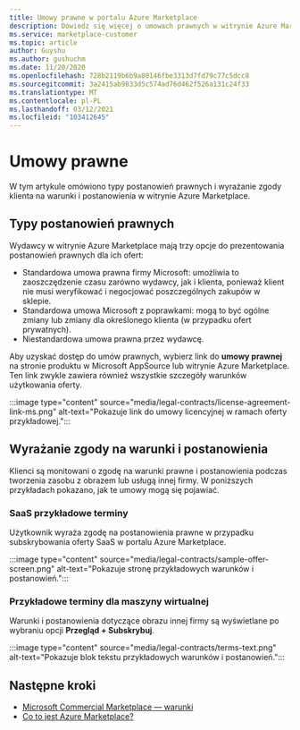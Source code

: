 ```yaml
---
title: Umowy prawne w portalu Azure Marketplace
description: Dowiedz się więcej o umowach prawnych w witrynie Azure Marketplace.
ms.service: marketplace-customer
ms.topic: article
author: Guyshu
ms.author: gushuchm
ms.date: 11/20/2020
ms.openlocfilehash: 728b2119b6b9a80146fbe3313d7fd79c77c5dcc8
ms.sourcegitcommit: 3a2415ab9833d5c574ad76d462f526a131c24f33
ms.translationtype: MT
ms.contentlocale: pl-PL
ms.lasthandoff: 03/12/2021
ms.locfileid: "103412645"
---
```

# <a name="legal-contracts"></a>Umowy prawne

W tym artykule omówiono typy postanowień prawnych i wyrażanie zgody klienta na warunki i postanowienia w witrynie Azure Marketplace.

## <a name="types-of-legal-terms"></a>Typy postanowień prawnych

Wydawcy w witrynie Azure Marketplace mają trzy opcje do prezentowania postanowień prawnych dla ich ofert:

- Standardowa umowa prawna firmy Microsoft: umożliwia to zaoszczędzenie czasu zarówno wydawcy, jak i klienta, ponieważ klient nie musi weryfikować i negocjować poszczególnych zakupów w sklepie.
- Standardowa umowa Microsoft z poprawkami: mogą to być ogólne zmiany lub zmiany dla określonego klienta (w przypadku ofert prywatnych).
- Niestandardowa umowa prawna przez wydawcę.

Aby uzyskać dostęp do umów prawnych, wybierz link do **umowy prawnej** na stronie produktu w Microsoft AppSource lub witrynie Azure Marketplace. Ten link zwykle zawiera również wszystkie szczegóły warunków użytkowania oferty.

:::image type="content" source="media/legal-contracts/license-agreement-link-ms.png" alt-text="Pokazuje link do umowy licencyjnej w ramach oferty przykładowej.":::

## <a name="consenting-to-terms-and-conditions"></a>Wyrażanie zgody na warunki i postanowienia

Klienci są monitowani o zgodę na warunki prawne i postanowienia podczas tworzenia zasobu z obrazem lub usługą innej firmy. W poniższych przykładach pokazano, jak te umowy mogą się pojawiać.

### <a name="saas-example-terms"></a>SaaS przykładowe terminy

Użytkownik wyraża zgodę na postanowienia prawne w przypadku subskrybowania oferty SaaS w portalu Azure Marketplace.

:::image type="content" source="media/legal-contracts/sample-offer-screen.png" alt-text="Pokazuje stronę przykładowych warunków i postanowień.":::

### <a name="virtual-machine-example-terms"></a>Przykładowe terminy dla maszyny wirtualnej

Warunki i postanowienia dotyczące obrazu innej firmy są wyświetlane po wybraniu opcji **Przegląd + Subskrybuj**.

:::image type="content" source="media/legal-contracts/terms-text.png" alt-text="Pokazuje blok tekstu przykładowych warunków i postanowień.":::

## <a name="next-steps"></a>Następne kroki

- [Microsoft Commercial Marketplace — warunki](https://azure.microsoft.com/support/legal/marketplace-terms/)
- [Co to jest Azure Marketplace?](azure-marketplace-overview.md) 
